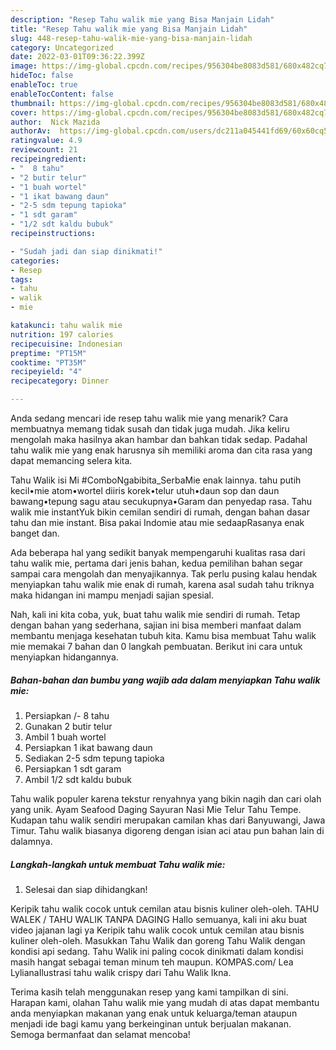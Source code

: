 ```yaml
---
description: "Resep Tahu walik mie yang Bisa Manjain Lidah"
title: "Resep Tahu walik mie yang Bisa Manjain Lidah"
slug: 448-resep-tahu-walik-mie-yang-bisa-manjain-lidah
category: Uncategorized
date: 2022-03-01T09:36:22.399Z
image: https://img-global.cpcdn.com/recipes/956304be8083d581/680x482cq70/tahu-walik-mie-foto-resep-utama.jpg
hideToc: false
enableToc: true
enableTocContent: false
thumbnail: https://img-global.cpcdn.com/recipes/956304be8083d581/680x482cq70/tahu-walik-mie-foto-resep-utama.jpg
cover: https://img-global.cpcdn.com/recipes/956304be8083d581/680x482cq70/tahu-walik-mie-foto-resep-utama.jpg
author:  Nick Mazida
authorAv:  https://img-global.cpcdn.com/users/dc211a045441fd69/60x60cq50/avatar.jpg
ratingvalue: 4.9
reviewcount: 21
recipeingredient:
- "  8 tahu"
- "2 butir telur"
- "1 buah wortel"
- "1 ikat bawang daun"
- "2-5 sdm tepung tapioka"
- "1 sdt garam"
- "1/2 sdt kaldu bubuk"
recipeinstructions:

- "Sudah jadi dan siap dinikmati!"
categories:
- Resep
tags:
- tahu
- walik
- mie

katakunci: tahu walik mie 
nutrition: 197 calories
recipecuisine: Indonesian
preptime: "PT15M"
cooktime: "PT35M"
recipeyield: "4"
recipecategory: Dinner

---
```



Anda sedang mencari ide resep tahu walik mie yang menarik? Cara membuatnya memang tidak susah dan tidak juga mudah. Jika keliru mengolah maka hasilnya akan hambar dan bahkan tidak sedap. Padahal tahu walik mie yang enak harusnya sih memiliki aroma dan cita rasa yang dapat memancing selera kita.


Tahu Walik isi Mi #ComboNgabibita_SerbaMie enak lainnya. tahu putih kecil•mie atom•wortel diiris korek•telur utuh•daun sop dan daun bawang•tepung sagu atau secukupnya•Garam dan penyedap rasa. Tahu walik mie instantYuk bikin cemilan sendiri di rumah, dengan bahan dasar tahu dan mie instant. Bisa pakai Indomie atau mie sedaapRasanya enak banget dan.

Ada beberapa hal yang sedikit banyak mempengaruhi kualitas rasa dari tahu walik mie, pertama dari jenis bahan, kedua pemilihan bahan segar sampai cara mengolah dan menyajikannya. Tak perlu pusing kalau hendak menyiapkan tahu walik mie enak di rumah, karena asal sudah tahu triknya maka hidangan ini mampu menjadi sajian spesial.


Nah, kali ini kita coba, yuk, buat tahu walik mie sendiri di rumah. Tetap dengan bahan yang sederhana, sajian ini bisa memberi manfaat dalam membantu menjaga kesehatan tubuh kita. Kamu bisa membuat Tahu walik mie memakai 7 bahan dan 0 langkah pembuatan. Berikut ini cara untuk menyiapkan hidangannya.

<!--inarticleads1-->

##### Bahan-bahan dan bumbu yang wajib ada dalam menyiapkan Tahu walik mie:

1. Persiapkan  /- 8 tahu
1. Gunakan 2 butir telur
1. Ambil 1 buah wortel
1. Persiapkan 1 ikat bawang daun
1. Sediakan 2-5 sdm tepung tapioka
1. Persiapkan 1 sdt garam
1. Ambil 1/2 sdt kaldu bubuk


Tahu walik populer karena tekstur renyahnya yang bikin nagih dan cari olah yang unik. Ayam Seafood Daging Sayuran Nasi Mie Telur Tahu Tempe. Kudapan tahu walik sendiri merupakan camilan khas dari Banyuwangi, Jawa Timur. Tahu walik biasanya digoreng dengan isian aci atau pun bahan lain di dalamnya. 

<!--inarticleads2-->

##### Langkah-langkah untuk membuat Tahu walik mie:


1. Selesai dan siap dihidangkan!

Keripik tahu walik cocok untuk cemilan atau bisnis kuliner oleh-oleh. TAHU WALEK / TAHU WALIK TANPA DAGING Hallo semuanya, kali ini aku buat video jajanan lagi ya Keripik tahu walik cocok untuk cemilan atau bisnis kuliner oleh-oleh. Masukkan Tahu Walik dan goreng Tahu Walik dengan kondisi api sedang. Tahu Walik ini paling cocok dinikmati dalam kondisi masih hangat sebagai teman minum teh maupun. KOMPAS.com/ Lea LylianaIlustrasi tahu walik crispy dari Tahu Walik Ikna. 

Terima kasih telah menggunakan resep yang kami tampilkan di sini. Harapan kami, olahan Tahu walik mie yang mudah di atas dapat membantu anda menyiapkan makanan yang enak untuk keluarga/teman ataupun menjadi ide bagi kamu yang berkeinginan untuk berjualan makanan. Semoga bermanfaat dan selamat mencoba!
